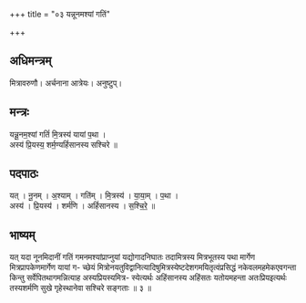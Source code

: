 +++
title = "०३ यन्नूनमश्यां गतिं"

+++
## अधिमन्त्रम्
मित्रावरुणौ। अर्चनाना आत्रेयः। अनुष्टुप्।

## मन्त्रः
यन्नू॒नम॒श्यां गतिं॑ मि॒त्रस्य॑ यायां प॒था ।  
अस्य॑ प्रि॒यस्य॒ शर्म॒ण्यहिं॑सानस्य सश्चिरे ॥

## पदपाठः
यत् । नू॒नम् । अ॒श्याम् । गति॑म् । मि॒त्रस्य॑ । या॒या॒म् । प॒था ।  
अस्य॑ । प्रि॒यस्य॑ । शर्म॑णि । अहिं॑सानस्य । स॒श्चि॒रे॒ ॥

## भाष्यम्
यत् यदा नूनमिदानीं गतिं गमनमश्यांप्राप्नुयां यद्योगादनिघातः तदामित्रस्य मित्रभूतस्य पथा मार्गेण मित्रप्रापकेणमार्गेण यायां ग- च्छेयं मित्रोनयतुविद्वानित्यादिषुमित्रस्येष्टदेशगमयितृत्वंप्रसिद्धं नकेवलमहमेकएवगन्ता किन्तु सर्वेपितथागमन्नित्याह अस्यप्रियस्यमित्र- स्येत्यर्थः अहिंसानस्य अहिंसतः यतोयमहन्ता अतःप्रियइत्यर्थः तस्यशर्मणि सुखे गृहेस्थानेवा सश्चिरे सङ्गताः ॥ ३ ॥